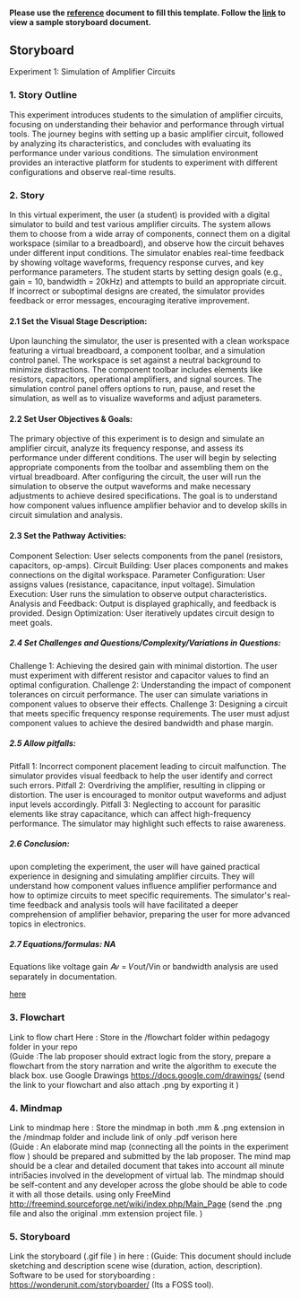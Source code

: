 #### Please use the [reference](https://github.com/virtual-labs/ph3-exp-dev-process/blob/main/storyboard/README.org) document to fill this template. Follow the [link](https://github.com/virtual-labs/ph3-exp-dev-process/tree/main/sample/storyboard) to view a sample storyboard document. 
## Storyboard
Experiment 1: Simulation of Amplifier Circuits
### 1. Story Outline
This experiment introduces students to the simulation of amplifier circuits, focusing on understanding their behavior and performance through virtual tools. The journey begins with setting up a basic amplifier circuit, followed by analyzing its characteristics, and concludes with evaluating its performance under various conditions. The simulation environment provides an interactive platform for students to experiment with different configurations and observe real-time results.
### 2. Story
In this virtual experiment, the user (a student) is provided with a digital simulator to build and test various amplifier circuits. The system allows them to choose from a wide array of components, connect them on a digital workspace (similar to a breadboard), and observe how the circuit behaves under different input conditions.
The simulator enables real-time feedback by showing voltage waveforms, frequency response curves, and key performance parameters. The student starts by setting design goals (e.g., gain = 10, bandwidth = 20kHz) and attempts to build an appropriate circuit. If incorrect or suboptimal designs are created, the simulator provides feedback or error messages, encouraging iterative improvement.
#### 2.1 Set the Visual Stage Description:
Upon launching the simulator, the user is presented with a clean workspace featuring a virtual breadboard, a component toolbar, and a simulation control panel. The workspace is set against a neutral background to minimize distractions. The component toolbar includes elements like resistors, capacitors, operational amplifiers, and signal sources. The simulation control panel offers options to run, pause, and reset the simulation, as well as to visualize waveforms and adjust parameters.
#### 2.2 Set User Objectives & Goals:
The primary objective of this experiment is to design and simulate an amplifier circuit, analyze its frequency response, and assess its performance under different conditions. The user will begin by selecting appropriate components from the toolbar and assembling them on the virtual breadboard. After configuring the circuit, the user will run the simulation to observe the output waveforms and make necessary adjustments to achieve desired specifications. The goal is to understand how component values influence amplifier behavior and to develop skills in circuit simulation and analysis.
#### 2.3 Set the Pathway Activities:
Component Selection: User selects components from the panel (resistors, capacitors, op-amps).
Circuit Building: User places components and makes connections on the digital workspace.
Parameter Configuration: User assigns values (resistance, capacitance, input voltage).
Simulation Execution: User runs the simulation to observe output characteristics.
Analysis and Feedback: Output is displayed graphically, and feedback is provided.
Design Optimization: User iteratively updates circuit design to meet goals.
##### 2.4 Set Challenges and Questions/Complexity/Variations in Questions:
Challenge 1: Achieving the desired gain with minimal distortion. The user must experiment with different resistor and capacitor values to find an optimal configuration.
Challenge 2: Understanding the impact of component tolerances on circuit performance. The user can simulate variations in component values to observe their effects.
Challenge 3: Designing a circuit that meets specific frequency response requirements. The user must adjust component values to achieve the desired bandwidth and phase margin.
##### 2.5 Allow pitfalls:
Pitfall 1: Incorrect component placement leading to circuit malfunction. The simulator provides visual feedback to help the user identify and correct such errors.
Pitfall 2: Overdriving the amplifier, resulting in clipping or distortion. The user is encouraged to monitor output waveforms and adjust input levels accordingly.
Pitfall 3: Neglecting to account for parasitic elements like stray capacitance, which can affect high-frequency performance. The simulator may highlight such effects to raise awareness.
##### 2.6 Conclusion:
upon completing the experiment, the user will have gained practical experience in designing and simulating amplifier circuits. They will understand how component values influence amplifier performance and how to optimize circuits to meet specific requirements. The simulator's real-time feedback and analysis tools will have facilitated a deeper comprehension of amplifier behavior, preparing the user for more advanced topics in electronics.
##### 2.7 Equations/formulas: NA
Equations like voltage gain 𝐴𝑣 = 𝑉out/Vin  or bandwidth analysis are used separately in documentation.

 [here](http://latex.codecogs.com/eqneditor/samples/example3.php) </b>


### 3. Flowchart
Link to flow chart Here : Store in the  /flowchart folder within pedagogy folder in your repo
<br>
(Guide :The lab proposer should extract logic from the story, prepare a flowchart from the story narration and write the algorithm to execute the black box.  use Google Drawings https://docs.google.com/drawings/ (send the link to your flowchart and also attach .png by exporting it )

### 4. Mindmap
 Link to mindmap here : Store the mindmap in both .mm & .png extension in the  /mindmap folder and include link of only .pdf verison here
 <br>
 (Guide : An elaborate mind map (connecting all the points in the experiment flow ) should be prepared and submitted by the lab proposer. The mind map should be a clear and detailed document that takes into account all minute intri5acies involved in the development of virtual lab. The mindmap should be self-content and any developer across the globe should be able to code it with all those details. using only FreeMind http://freemind.sourceforge.net/wiki/index.php/Main_Page (send the .png file and also the original .mm extension project file. )

### 5. Storyboard

Link the storyboard (.gif file ) in here :
(Guide: This document should include sketching and description scene wise (duration, action, description). Software to be used for storyboarding : https://wonderunit.com/storyboarder/ (Its a FOSS tool).
